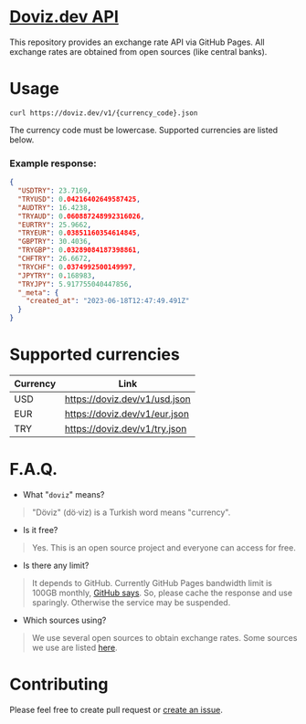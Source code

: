 # [Doviz.dev API](https://github.com/iamdual/doviz.dev)

This repository provides an exchange rate API via GitHub Pages. All exchange rates are obtained from open sources (like central banks).

# Usage
```
curl https://doviz.dev/v1/{currency_code}.json
```
The currency code must be lowercase. Supported currencies are listed below.

### Example response:
```json
{
  "USDTRY": 23.7169,
  "TRYUSD": 0.04216402649587425,
  "AUDTRY": 16.4238,
  "TRYAUD": 0.060887248992316026,
  "EURTRY": 25.9662,
  "TRYEUR": 0.03851160354614845,
  "GBPTRY": 30.4036,
  "TRYGBP": 0.03289084187398861,
  "CHFTRY": 26.6672,
  "TRYCHF": 0.0374992500149997,
  "JPYTRY": 0.168983,
  "TRYJPY": 5.917755040447856,
  "_meta": {
    "created_at": "2023-06-18T12:47:49.491Z"
  }
}
```

# Supported currencies

| Currency | Link                          |
|----------|-------------------------------|
| USD      | https://doviz.dev/v1/usd.json |
| EUR      | https://doviz.dev/v1/eur.json |
| TRY      | https://doviz.dev/v1/try.json |

# F.A.Q.
- What "`doviz`" means?
> "Döviz" (dö·viz) is a Turkish word means "currency".

- Is it free?
> Yes. This is an open source project and everyone can access for free.

- Is there any limit?
> It depends to GitHub. Currently GitHub Pages bandwidth limit is 100GB monthly, [GitHub says](https://docs.github.com/en/pages/getting-started-with-github-pages/about-github-pages). So, please cache the response and use sparingly. Otherwise the service may be suspended.

- Which sources using?
> We use several open sources to obtain exchange rates. Some sources we use are listed [here](https://github.com/iamdual/doviz.dev/blob/master/SOURCES.md).

# Contributing
Please feel free to create pull request or [create an issue](https://github.com/iamdual/doviz.dev/issues).
